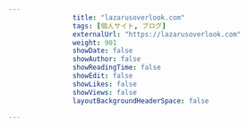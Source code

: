 ---
                title: "lazarusoverlook.com"
                tags: [個人サイト, ブログ]
                externalUrl: "https://lazarusoverlook.com"
                weight: 901
                showDate: false
                showAuthor: false
                showReadingTime: false
                showEdit: false
                showLikes: false
                showViews: false
                layoutBackgroundHeaderSpace: false
                ---

